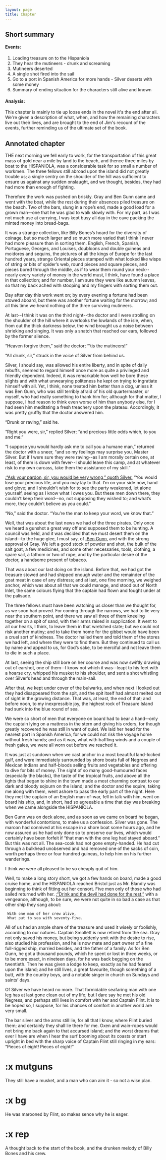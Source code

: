 ```yaml
---
layout: page
title: Chapter
---
```

## Short summary  
#### Events:  
1. Loading treasure on to the Hispaniola
2. They hear the mutineers - drunk and screaming
3. Mutineers deserted
4. A single shot fired into the sail
5. Go to a port in Spanish America for more hands - Silver deserts with some money
6. Summary of ending situation for the characters still alive and known  

#### Analysis:  
This chapter is mainly to tie up loose ends in the novel  it's the end after all. We're given a description of what, when, and how the remaining characters live out their lives, and are brought to the end of Jim's recount of the events, further reminding us of the ultimate set of the book.
## Annotated chapter  
THE next morning we fell early to work, for the transportation of this
great mass of gold near a mile by land to the beach, and thence three
miles by boat to the HISPANIOLA, was a considerable task for so small
a number of workmen. The three fellows still abroad upon the island did
not greatly trouble us; a single sentry on the shoulder of the hill was
sufficient to ensure us against any sudden onslaught, and we thought,
besides, they had had more than enough of fighting.

Therefore the work was pushed on briskly. Gray and Ben Gunn came and
went with the boat, while the rest during their absences piled treasure
on the beach. Two of the bars, slung in a rope’s end, made a good load
for a grown man--one that he was glad to walk slowly with. For my part,
as I was not much use at carrying, I was kept busy all day in the cave
packing the minted money into bread-bags.

It was a strange collection, like Billy Bones’s hoard for the diversity
of coinage, but so much larger and so much more varied that I think I
never had more pleasure than in sorting them. English, French, Spanish,
Portuguese, Georges, and Louises, doubloons and double guineas and
moidores and sequins, the pictures of all the kings of Europe for the
last hundred years, strange Oriental pieces stamped with what looked
like wisps of string or bits of spider’s web, round pieces and square
pieces, and pieces bored through the middle, as if to wear them round
your neck--nearly every variety of money in the world must, I think,
have found a place in that collection; and for number, I am sure they
were like autumn leaves, so that my back ached with stooping and my
fingers with sorting them out.

Day after day this work went on; by every evening a fortune had been
stowed aboard, but there was another fortune waiting for the morrow; and
all this time we heard nothing of the three surviving mutineers.

At last--I think it was on the third night--the doctor and I were
strolling on the shoulder of the hill where it overlooks the lowlands of
the isle, when, from out the thick darkness below, the wind brought us
a noise between shrieking and singing. It was only a snatch that reached
our ears, followed by the former silence.

“Heaven forgive them,” said the doctor; “’tis the mutineers!”

“All drunk, sir,” struck in the voice of Silver from behind us.

Silver, I should say, was allowed his entire liberty, and in spite of
daily rebuffs, seemed to regard himself once more as quite a privileged
and friendly dependent. Indeed, it was remarkable how well he bore
these slights and with what unwearying politeness he kept on trying to
ingratiate himself with all. Yet, I think, none treated him better than
a dog, unless it was Ben Gunn, who was still terribly afraid of his old
quartermaster, or myself, who had really something to thank him for;
although for that matter, I suppose, I had reason to think even worse of
him than anybody else, for I had seen him meditating a fresh treachery
upon the plateau. Accordingly, it was pretty gruffly that the doctor
answered him.

“Drunk or raving,” said he.

“Right you were, sir,” replied Silver; “and precious little odds which,
to you and me.”

“I suppose you would hardly ask me to call you a humane man,” returned
the doctor with a sneer, “and so my feelings may surprise you, Master
Silver. But if I were sure they were raving--as I am morally certain
one, at least, of them is down with fever--I should leave this camp,
and at whatever risk to my own carcass, take them the assistance of my
skill.”

[:“Ask your pardon, sir, you would be very wrong,” quoth Silver.](#mutguns) “You
would lose your precious life, and you may lay to that. I’m on your side
now, hand and glove; and I shouldn’t wish for to see the party weakened,
let alone yourself, seeing as I know what I owes you. But these men down
there, they couldn’t keep their word--no, not supposing they wished to;
and what’s more, they couldn’t believe as you could.”

“No,” said the doctor. “You’re the man to keep your word, we know that.”

Well, that was about the last news we had of the three pirates. Only
once we heard a gunshot a great way off and supposed them to be hunting.
A council was held, and it was decided that we must desert them on the
island--to the huge glee, I must say, of [:Ben Gunn](#bg), and with the strong
approval of Gray. We left a good stock of powder and shot, the bulk
of the salt goat, a few medicines, and some other necessaries, tools,
clothing, a spare sail, a fathom or two of rope, and by the particular
desire of the doctor, a handsome present of tobacco.

That was about our last doing on the island. Before that, we had got the
treasure stowed and had shipped enough water and the remainder of the
goat meat in case of any distress; and at last, one fine morning, we
weighed anchor, which was about all that we could manage, and stood out
of North Inlet, the same colours flying that the captain had flown and
fought under at the palisade.

The three fellows must have been watching us closer than we thought for,
as we soon had proved. For coming through the narrows, we had to
lie very near the southern point, and there we saw all three of
them kneeling together on a spit of sand, with their arms raised in
supplication. It went to all our hearts, I think, to leave them in that
wretched state; but we could not risk another mutiny; and to take them
home for the gibbet would have been a cruel sort of kindness. The doctor
hailed them and told them of the stores we had left, and where they were
to find them. But they continued to call us by name and appeal to us,
for God’s sake, to be merciful and not leave them to die in such a
place.

At last, seeing the ship still bore on her course and was now swiftly
drawing out of earshot, one of them--I know not which it was--leapt to
his feet with a hoarse cry, whipped his musket to his shoulder, and sent
a shot whistling over Silver’s head and through the main-sail.

After that, we kept under cover of the bulwarks, and when next I looked
out they had disappeared from the spit, and the spit itself had almost
melted out of sight in the growing distance. That was, at least, the end
of that; and before noon, to my inexpressible joy, the highest rock of
Treasure Island had sunk into the blue round of sea.

We were so short of men that everyone on board had to bear a hand--only
the captain lying on a mattress in the stern and giving his orders, for
though greatly recovered he was still in want of quiet. We laid her
head for the nearest port in Spanish America, for we could not risk the
voyage home without fresh hands; and as it was, what with baffling winds
and a couple of fresh gales, we were all worn out before we reached it.

It was just at sundown when we cast anchor in a most beautiful
land-locked gulf, and were immediately surrounded by shore boats full
of Negroes and Mexican Indians and half-bloods selling fruits and
vegetables and offering to dive for bits of money. The sight of so many
good-humoured faces (especially the blacks), the taste of the tropical
fruits, and above all the lights that began to shine in the town made a
most charming contrast to our dark and bloody sojourn on the island;
and the doctor and the squire, taking me along with them, went ashore
to pass the early part of the night. Here they met the captain of an
English man-of-war, fell in talk with him, went on board his ship, and,
in short, had so agreeable a time that day was breaking when we came
alongside the HISPANIOLA.

Ben Gunn was on deck alone, and as soon as we came on board he began,
with wonderful contortions, to make us a confession. Silver was gone.
The maroon had connived at his escape in a shore boat some hours ago,
and he now assured us he had only done so to preserve our lives, which
would certainly have been forfeit if “that man with the one leg
had stayed aboard.” But this was not all. The sea-cook had not gone
empty-handed. He had cut through a bulkhead unobserved and had removed
one of the sacks of coin, worth perhaps three or four hundred guineas,
to help him on his further wanderings.

I think we were all pleased to be so cheaply quit of him.

Well, to make a long story short, we got a few hands on board, made a
good cruise home, and the HISPANIOLA reached Bristol just as Mr. Blandly
was beginning to think of fitting out her consort. Five men only of
those who had sailed returned with her. [:“Drink and the devil had done
for the rest,”](#rep) with a vengeance, although, to be sure, we were not quite
in so bad a case as that other ship they sang about:

     With one man of her crew alive,
     What put to sea with seventy-five.

All of us had an ample share of the treasure and used it wisely or
foolishly, according to our natures. Captain Smollett is now retired
from the sea. Gray not only saved his money, but being suddenly smit
with the desire to rise, also studied his profession, and he is now
mate and part owner of a fine full-rigged ship, married besides, and the
father of a family. As for Ben Gunn, he got a thousand pounds, which he
spent or lost in three weeks, or to be more exact, in nineteen days, for
he was back begging on the twentieth. Then he was given a lodge to keep,
exactly as he had feared upon the island; and he still lives, a great
favourite, though something of a butt, with the country boys, and a
notable singer in church on Sundays and saints’ days.

Of Silver we have heard no more. That formidable seafaring man with one
leg has at last gone clean out of my life; but I dare say he met his old
Negress, and perhaps still lives in comfort with her and Captain Flint.
It is to be hoped so, I suppose, for his chances of comfort in another
world are very small.

The bar silver and the arms still lie, for all that I know, where
Flint buried them; and certainly they shall lie there for me. Oxen and
wain-ropes would not bring me back again to that accursed island; and
the worst dreams that ever I have are when I hear the surf booming about
its coasts or start upright in bed with the sharp voice of Captain Flint
still ringing in my ears: “Pieces of eight! Pieces of eight!”

# :x mutguns
They still have a musket, and a man who can aim it - so not a wise plan.
# :x bg
He was marooned by Flint, so makes sence why he is eager.
# :x rep
A thought back to the start of the book, and the drunken melody of Billy Bones and his crew.